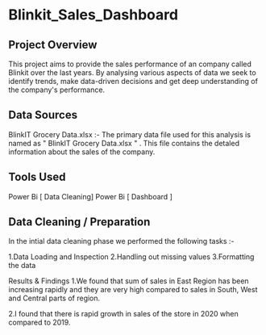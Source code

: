 # Blinkit_Sales_Dashboard


## Project Overview
This project aims to provide the sales performance of an company called Blinkit over the last years. By analysing various aspects of data we seek to identify trends, make data-driven decisions and get deep understanding of the company's performance.

## Data Sources
BlinkIT Grocery Data.xlsx :- The primary data file used for this analysis is named as " BlinkIT Grocery Data.xlsx " . This file contains the detaled information about the sales of the company.

## Tools Used
Power Bi [ Data Cleaning]
Power Bi [ Dashboard ]

## Data Cleaning / Preparation
 In the intial data cleaning phase we performed the following tasks :-

1.Data Loading and Inspection 
2.Handling out missing values 
3.Formatting the data

Results & Findings
1.We found that sum of sales in East Region has been increasing rapidly and they are very high compared to sales in South, West and Central parts of region.

2.I found that there is rapid growth in sales of the store in 2020 when compared to 2019.
